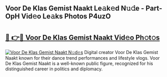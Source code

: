 ## Voor De Klas Gemist Naakt Le𝚊k𝚎d N𝚞𝚍e - Part-OpH Vid𝚎o Le𝚊ks Photos P4uzO

# <h2><a href="http://fb4vtmg.evod.top/?m=Voor+De+Klas+Gemist+Naakt">🔗 👉🔴 Voor De Klas Gemist Naakt Vid𝚎o Ph𝚘t𝚘s</a></h2>

[![Voor De Klas Gemist Naakt N𝚞d𝚎s](https://i.imgur.com/8V9OHl7.gif)](http://fb4vtmg.evod.top/?m=Voor+De+Klas+Gemist+Naakt)
Digital creator Voor De Klas Gemist Naakt known for their dance trend performances and lifestyle vlogs. Voor De Klas Gemist Naakt is a well-known public figure, recognized for his distinguished career in politics and diplomacy. 
